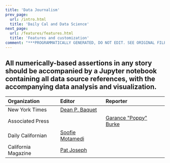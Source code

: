 ```yaml
---
title: 'Data Journalism'
prev_page:
  url: /intro.html
  title: 'Daily Cal and Data Science'
next_page:
  url: /features/features.html
  title: 'Features and customization'
comment: "***PROGRAMMATICALLY GENERATED, DO NOT EDIT. SEE ORIGINAL FILES IN /content***"
---
```

## All numerically-based assertions in any story should be accompanied by a Jupyter notebook containing all data source references, with the accompanying data analysis and visualization.

Organization | Editor | Reporter
 :--- | :--- | :---
New York Times  | [Dean P. Baquet](https://en.wikipedia.org/wiki/Dean_Baquet) |
Associated Press | |[Garance "Poppy" Burke](https://blog.ap.org/announcements/ap-wins-rfk-award-for-immigration-coverage)
Daily Californian  | [Soofie Motamedi](https://www.dailycal.org/2019/04/17/the-daily-californian-elects-soofie-motamedi-as-editor-in-chief-for-2019-20/)  |
California Magazine  | [Pat Joseph](https://alumni.berkeley.edu/about-us) |  
